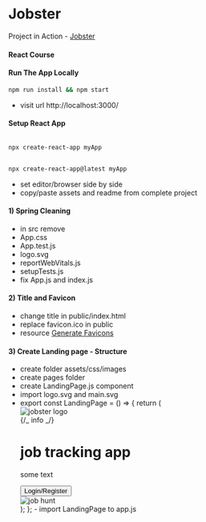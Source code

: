 # Jobster

Project in Action - [Jobster](https://)

#### React Course

#### Run The App Locally

```sh
npm run install && npm start
```

- visit url http://localhost:3000/

#### Setup React App

```sh

npx create-react-app myApp

```

```sh

npx create-react-app@latest myApp

```

- set editor/browser side by side
- copy/paste assets and readme from complete project

#### 1) Spring Cleaning

- in src remove
- App.css
- App.test.js
- logo.svg
- reportWebVitals.js
- setupTests.js
- fix App.js and index.js

#### 2) Title and Favicon

- change title in public/index.html
- replace favicon.ico in public
- resource [Generate Favicons](https://favicon.io/)

#### 3) Create Landing page - Structure

- create folder assets/css/images
- create pages folder
- create LandingPage.js component
- import logo.svg and main.svg
- export const LandingPage = () => {
  return (
  <main>
  <nav>
  <img src={logo} alt='jobster logo' className='logo' />
  </nav>
  <div className='container page'>
  {/_ info _/}
  <div className='info'>
  <h1>
  job <span>tracking</span> app
  </h1>
  <p>some text</p>
  <button className='btn btn-hero'>Login/Register</button>
  </div>
  <img src={main} alt='job hunt' className='img main-img' />
  </div>
  </main>
  );
  }; 
  - import LandingPage to app.js
